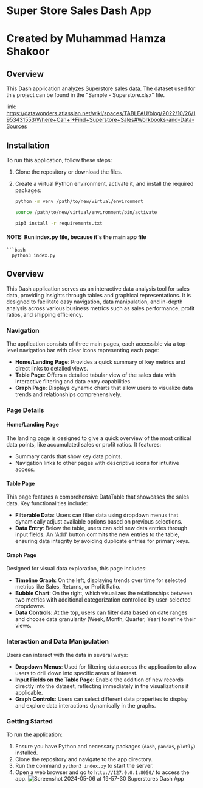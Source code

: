 # Super Store Sales Dash App
# Created by Muhammad Hamza Shakoor 


## Overview
This Dash application analyzes Superstore sales data. 
The dataset used for this project can be found in the "Sample - Superstore.xlsx" file.

link: 
https://datawonders.atlassian.net/wiki/spaces/TABLEAU/blog/2022/10/26/1953431553/Where+Can+I+Find+Superstore+Sales#Workbooks-and-Data-Sources

## Installation
To run this application, follow these steps:

1. Clone the repository or download the files.

2. Create a virtual Python environment, activate it, and install the required packages:
   
   ```bash
   python -m venv /path/to/new/virtual/environment
   
   source /path/to/new/virtual/environment/bin/activate
   
   pip3 install -r requirements.txt


#### NOTE: Run index.py file, because it's the main app file
    ```bash
      python3 index.py



## Overview

This Dash application serves as an interactive data analysis tool for sales data, providing insights through tables and graphical representations. It is designed to facilitate easy navigation, data manipulation, and in-depth analysis across various business metrics such as sales performance, profit ratios, and shipping efficiency.

### Navigation

The application consists of three main pages, each accessible via a top-level navigation bar with clear icons representing each page:

- **Home/Landing Page**: Provides a quick summary of key metrics and direct links to detailed views.
- **Table Page**: Offers a detailed tabular view of the sales data with interactive filtering and data entry capabilities.
- **Graph Page**: Displays dynamic charts that allow users to visualize data trends and relationships comprehensively.

### Page Details

#### Home/Landing Page

The landing page is designed to give a quick overview of the most critical data points, like accumulated sales or profit ratios. It features:
- Summary cards that show key data points.
- Navigation links to other pages with descriptive icons for intuitive access.

#### Table Page

This page features a comprehensive DataTable that showcases the sales data. Key functionalities include:
- **Filterable Data**: Users can filter data using dropdown menus that dynamically adjust available options based on previous selections.
- **Data Entry**: Below the table, users can add new data entries through input fields. An 'Add' button commits the new entries to the table, ensuring data integrity by avoiding duplicate entries for primary keys.

#### Graph Page

Designed for visual data exploration, this page includes:
- **Timeline Graph**: On the left, displaying trends over time for selected metrics like Sales, Returns, or Profit Ratio.
- **Bubble Chart**: On the right, which visualizes the relationships between two metrics with additional categorization controlled by user-selected dropdowns.
- **Data Controls**: At the top, users can filter data based on date ranges and choose data granularity (Week, Month, Quarter, Year) to refine their views.

### Interaction and Data Manipulation

Users can interact with the data in several ways:
- **Dropdown Menus**: Used for filtering data across the application to allow users to drill down into specific areas of interest.
- **Input Fields on the Table Page**: Enable the addition of new records directly into the dataset, reflecting immediately in the visualizations if applicable.
- **Graph Controls**: Users can select different data properties to display and explore data interactions dynamically in the graphs.

### Getting Started

To run the application:
1. Ensure you have Python and necessary packages (`dash`, `pandas`, `plotly`) installed.
2. Clone the repository and navigate to the app directory.
3. Run the command `python3 index.py` to start the server.
4. Open a web browser and go to `http://127.0.0.1:8050/` to access the app.
![Screenshot 2024-05-06 at 19-57-30 Superstores Dash App](https://github.com/thehamzza/sales_dash_app/assets/45312947/f1de92be-b0dc-4cfa-8c65-3a9846523e9f)



